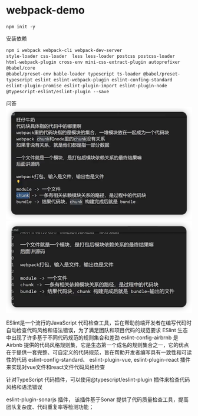 # webpack-demo


```shell
npm init -y
```

安装依赖
```shell
npm i webpack webpack-cli webpack-dev-server 
style-loader css-loader  less less-loader postcss postcss-loader 
html-webpack-plugin cross-env mini-css-extract-plugin autoprefixer @babel/core 
@babel/preset-env bable-loader typescript ts-loader @babel/preset-typescript eslint eslint-webpack-plugin eslint-confing-standard eslint-plugin-promise eslint-plugin-import eslint-plugin-node @typescript-eslint/eslint-plugin --save
```

问答
![alt text](image.png)
![alt text](image-1.png)



ESlint是一个流行的JavaScript 代码检查工具，旨在帮助前端开发者在编写代码时自动检查代码风格和语法错误，为了满足团队和项目代码的规范要求
ESlint 生态中出现了许多基于不同代码规范的规则集合和差劲
eslint-config-airbrnb 是Airbnb 提供的代码风格规则集，它是生态第一个成名的规则集合之一，它的优点在于提供一套完整、可自定义的代码规范，旨在帮助开发者编写具有一致性和可读性的代码
eslint-config-standard、
eslint-plugin-vue, eslint-plugin-react 插件来实现对vue文件和react文件代码风格检查

针对TypeScript 代码插件，可以使用@typescript/eslint-plugin 插件来检查代码风格和语法错误

eslint-plugin-sonarjs 插件， 该插件基于Sonar 提供了代码质量检查工具，提高团队复杂度、代码重复率等检测功能；